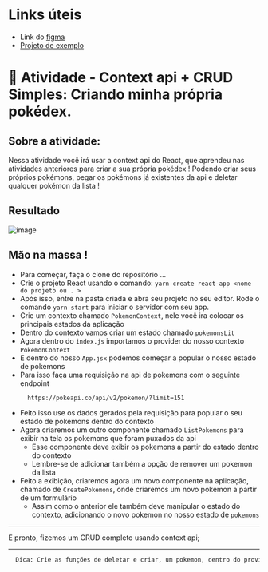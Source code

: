 # Links úteis
  - Link do [figma](https://www.figma.com/file/h2VIN7X7U5mwAklA3lhOrZ/atividade-cruid-context-api-atividade)
  - [Projeto de exemplo](https://kenzie-cruid-context-api.vercel.app/)

# 💪 Atividade - Context api + CRUD Simples: Criando minha própria pokédex.

## Sobre a atividade: 

Nessa atividade você irá usar a context api do React, que aprendeu nas atividades anteriores para criar a sua própria pokédex ! 
Podendo criar seus próprios pokémons, pegar os pokémons já existentes da api e deletar qualquer pokémon da lista !

## Resultado 

![image](https://user-images.githubusercontent.com/26152669/182768306-7bb32ee7-228f-412f-bd11-10794292a56b.png)

## Mão na massa !

  - Para começar, faça o clone do repositório …
  - Crie o projeto React usando o comando: `yarn create react-app <nome do projeto ou . >`
  - Após isso, entre na pasta criada e abra seu projeto no seu editor. Rode o comando `yarn start` para iniciar o servidor com seu app.
  - Crie um contexto chamado `PokemonContext`, nele você ira colocar os principais estados da aplicação
  - Dentro do contexto vamos criar um estado chamado `pokemonsLit`
  - Agora dentro do `index.js` importamos o provider do nosso contexto `PokemonContext`
  - E dentro do nosso `App.jsx` podemos começar a popular o nosso estado de pokemons 
  - Para isso faça uma requisição na api de pokemons com o seguinte endpoint
    ```
      https://pokeapi.co/api/v2/pokemon/?limit=151
    ```
  - Feito isso use os dados gerados pela requisição para popular o seu estado de pokemons dentro do contexto
  - Agora criaremos um outro componente chamado `ListPokemons` para exibir na tela os pokemons que foram puxados da api
    - Esse componente deve exibir os pokemons a partir do estado dentro do contexto
    - Lembre-se de adicionar também a opção de remover um pokemon da lista
  - Feito a exibição, criaremos agora um novo componente na aplicação, chamado de `CreatePokemons`, onde criaremos um novo pokemon a partir de um formulário
    - Assim como o anterior ele também deve manipular o estado do contexto, adicionando o novo pokemon no nosso estado de `pokemons`

---


E pronto, fizemos um CRUD completo usando context api;


---

```txt
  Dica: Crie as funções de deletar e criar, um pokemon, dentro do provider do próprio PokemonContext
```
